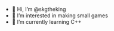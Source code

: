- 👋 Hi, I’m @skgtheking
- 👀 I’m interested in making small games
- 🌱 I’m currently learning C++
<!---
Shubhamkg020903/Shubhamkg020903 is a ✨ special ✨ repository because its `README.md` (this file) appears on your GitHub profile.
You can click the Preview link to take a look at your changes.
--->
